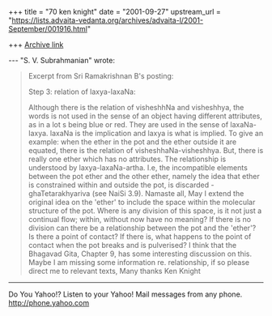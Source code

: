 +++
title = "70 ken knight"
date = "2001-09-27"
upstream_url = "https://lists.advaita-vedanta.org/archives/advaita-l/2001-September/001916.html"

+++
[Archive link](https://lists.advaita-vedanta.org/archives/advaita-l/2001-September/001916.html)

--- "S. V. Subrahmanian" <svsubrahmanian at YAHOO.COM>
wrote:
> Excerpt from Sri Ramakrishnan B's posting:
>
> Step 3: relation of laxya-laxaNa:
>
> Although there is the relation of visheshhNa and
> visheshhya, the words is not
> used in the sense of an object having different
> attributes, as in a lot s being
> blue or red. They are used in the sense of
> laxaNa-laxya. laxaNa is the
> implication and laxya is what is implied. To give an
> example: when the ether in
> the pot and the ether outside it are equated, there
> is the relation of
> visheshhaNa-visheshhya. But, there is really one
> ether which has no attributes.
> The relationship is understood by
> laxya-laxaNa-artha. I.e, the incompatible
> elements between the pot ether and the other ether,
> namely the idea that ether
> is constrained within and outside the pot, is
> discarded - ghaTetarakhyariva
> (see NaiSi 3.9).
Namaste all,
May I extend the original idea on the 'ether' to
include the space within the molecular structure of
the pot. Where is any division of this space, is it
not just a continual flow; within, without now have no
meaning?
If there is no division can there be a relationship
between the pot and the 'ether'?
Is there a point of contact?
If there is, what happens to the point of contact when
the pot breaks and is pulverised?
I think that the Bhagavad Gita, Chapter 9, has some
interesting discussion on this.
Maybe I am missing some information re. relationship,
if so please direct me to relevant texts,
Many thanks
Ken Knight




__________________________________________________
Do You Yahoo!?
Listen to your Yahoo! Mail messages from any phone.
http://phone.yahoo.com

